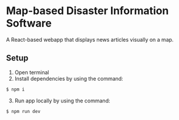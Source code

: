 # Map-based Disaster Information Software

A React-based webapp that displays news articles visually on a map.

## Setup

1. Open terminal
2. Install dependencies by using the command:

```bash
$ npm i
```

3. Run app locally by using the command:

```bash
$ npm run dev
```
